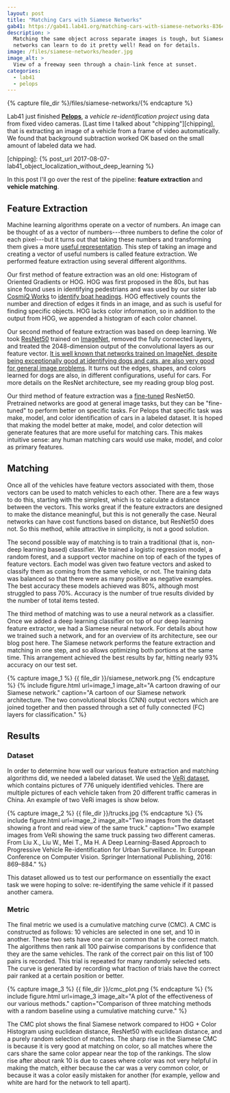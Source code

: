 ```yaml
---
layout: post
title: "Matching Cars with Siamese Networks"
gab41: https://gab41.lab41.org/matching-cars-with-siamese-networks-83646122ad9c
description: >
  Matching the same object across separate images is tough, but Siamese
  networks can learn to do it pretty well! Read on for details.
image: /files/siamese-networks/header.jpg
image_alt: >
  View of a freeway seen through a chain-link fence at sunset.
categories: 
  - lab41
  - pelops
---
```


{% capture file_dir %}/files/siamese-networks/{% endcapture %}

Lab41 just finished [**Pelops**][pelops], a _vehicle re-identification
project_ using data from fixed video cameras. [Last time I talked about
"chipping"][chipping], that is extracting an image of a vehicle from a frame
of video automatically. We found that background subtraction worked OK based
on the small amount of labeled data we had.

[pelops]: https://github.com/Lab41/pelops
[chipping]: {% post_url 2017-08-07-lab41_object_localization_without_deep_learning %}

In this post I'll go over the rest of the pipeline: **feature extraction** and
**vehicle matching**.

## Feature Extraction

Machine learning algorithms operate on a vector of numbers. An image can be
thought of as a vector of numbers---three numbers to define the color of each
pixel---but it turns out that taking these numbers and transforming them gives
a more [useful representation][vis]. This step of taking an image and creating
a vector of useful numbers is called feature extraction. We performed feature
extraction using several different algorithms.

[vis]: https://en.wikipedia.org/wiki/Visual_descriptor

Our first method of feature extraction was an old one: Histogram of Oriented
Gradients or HOG. HOG was first proposed in the 80s, but has since found uses
in identifying pedestrians and was used by our sister lab [CosmiQ
Works][cosmiq] to [identify boat headings][boats]. HOG effectively counts the
number and direction of edges it finds in an image, and as such is useful for
finding specific objects. HOG lacks color information, so in addition to the
output from HOG, we appended a histogram of each color channel.

[cosmiq]: https://medium.com/the-downlinq
[boats]: https://medium.com/the-downlinq/histogram-of-oriented-gradients-hog-heading-classification-a92d1cf5b3cc

Our second method of feature extraction was based on deep learning. We took
[ResNet50][resnet] trained on [ImageNet][in], removed the fully connected
layers, and treated the 2048-dimension output of the convolutional layers as
our feature vector. [It is well known that networks trained on ImageNet,
despite being exceptionally good at identifying dogs and cats, are also very
good for general image problems][transfer]. It turns out the edges, shapes,
and colors learned for dogs are also, in different configurations, useful for
cars. For more details on the ResNet architecture, see my reading group blog
post.

[resnet]: https://arxiv.org/abs/1512.03385
[in]: http://www.image-net.org/
[transfer]: https://cs231n.github.io/transfer-learning/

Our third method of feature extraction was a [fine-tuned][transfer] ResNet50.
Pretrained networks are good at general image tasks, but they can be
"fine-tuned" to perform better on specific tasks. For Pelops that specific
task was make, model, and color identification of cars in a labeled dataset.
It is hoped that making the model better at make, model, and color detection
will generate features that are more useful for matching cars. This makes
intuitive sense: any human matching cars would use make, model, and color as
primary features.

## Matching

Once all of the vehicles have feature vectors associated with them, those
vectors can be used to match vehicles to each other. There are a few ways to
do this, starting with the simplest, which is to calculate a distance between
the vectors. This works great if the feature extractors are designed to make
the distance meaningful, but this is not generally the case. Neural networks
can have cost functions based on distance, but ResNet50 does not. So this
method, while attractive in simplicity, is not a good solution.

The second possible way of matching is to train a traditional (that is,
non-deep learning based) classifier. We trained a logistic regression model, a
random forest, and a support vector machine on top of each of the types of
feature vectors. Each model was given two feature vectors and asked to
classify them as coming from the same vehicle, or not. The training data was
balanced so that there were as many positive as negative examples. The best
accuracy these models achieved was 80%, although most struggled to pass 70%.
Accuracy is the number of true results divided by the number of total items
tested.

The third method of matching was to use a neural network as a classifier. Once
we added a deep learning classifier on top of our deep learning feature
extractor, we had a Siamese neural network. For details about how we trained
such a network, and for an overview of its architecture, see our blog post
here. The Siamese network performs the feature extraction and matching in one
step, and so allows optimizing both portions at the same time. This
arrangement achieved the best results by far, hitting nearly 93% accuracy on
our test set.

{% capture image_1 %} {{ file_dir }}/siamese_network.png {% endcapture %}
{% include figure.html
  url=image_1
  image_alt="A cartoon drawing of our Siamese network."
  caption="A cartoon of our Siamese network architecture. The two convolutional blocks (CNN) output vectors which are joined together and then passed through a set of fully connected (FC) layers for classification."
%}

## Results

### Dataset

In order to determine how well our various feature extraction and matching
algorithms did, we needed a labeled dataset. We used the [VeRi dataset][veri],
which contains pictures of 776 uniquely identified vehicles. There are
multiple pictures of each vehicle taken from 20 different traffic cameras in
China. An example of two VeRi images is show below.

[veri]: https://ieeexplore.ieee.org/document/7553002/

{% capture image_2 %} {{ file_dir }}/trucks.jpg {% endcapture %}
{% include figure.html
  url=image_2
  image_alt="Two images from the dataset showing a front and read view of the
  same truck."
  caption="Two example images from VeRi showing the same truck passing two
  different cameras. From Liu X., Liu W., Mei T., Ma H. A Deep Learning-Based
  Approach to Progressive Vehicle Re-identification for Urban Surveillance.
  In: European Conference on Computer Vision. Springer International
  Publishing, 2016: 869–884."
%}


This dataset allowed us to test our performance on essentially the exact task
we were hoping to solve: re-identifying the same vehicle if it passed another
camera.

### Metric

The final metric we used is a cumulative matching curve (CMC). A CMC is
constructed as follows: 10 vehicles are selected in one set, and 10 in
another. These two sets have one car in common that is the correct match. The
algorithms then rank all 100 pairwise comparisons by confidence that they are
the same vehicles. The rank of the correct pair on this list of 100 pairs is
recorded. This trial is repeated for many randomly selected sets. The curve is
generated by recording what fraction of trials have the correct pair ranked at
a certain position or better.

{% capture image_3 %} {{ file_dir }}/cmc_plot.png {% endcapture %}
{% include figure.html
  url=image_3
  image_alt="A plot of the effectiveness of our various methods."
  caption="Comparison of three matching methods with a random baseline using a cumulative matching curve."
%}

The CMC plot shows the final Siamese network compared to HOG + Color Histogram
using euclidean distance, ResNet50 with euclidean distance, and a purely
random selection of matches. The sharp rise in the Siamese CMC is because it
is very good at matching on color, so all matches where the cars share the
same color appear near the top of the rankings. The slow rise after about rank
10 is due to cases where color was not very helpful in making the match,
either because the car was a very common color, or because it was a color
easily mistaken for another (for example, yellow and white are hard for the
network to tell apart).
